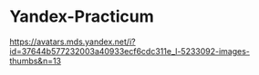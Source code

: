 # Yandex-Practicum

https://avatars.mds.yandex.net/i?id=37644b577232003a40933ecf6cdc311e_l-5233092-images-thumbs&n=13
